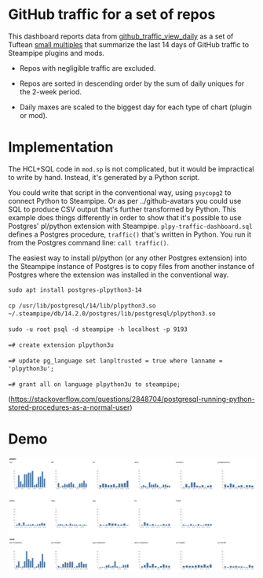 # GitHub traffic for a set of repos

This dashboard reports data from [github_traffic_view_daily](https://hub.steampipe.io/plugins/turbot/github/tables/github_traffic_view_daily) as a set of Tuftean [small multiples](https://www.juiceanalytics.com/writing/better-know-visualization-small-multiples) that summarize the last 14 days of GitHub traffic to Steampipe plugins and mods. 

- Repos with negligible traffic are excluded.

- Repos are sorted in descending order by the sum of daily uniques for the 2-week period.

- Daily maxes are scaled to the biggest day for each type of chart (plugin or mod).

# Implementation

The HCL+SQL code in `mod.sp` is not complicated, but it would be impractical to write by hand. Instead, it's generated by a Python script. 

You could write that script in the conventional way, using `psycopg2` to connect Python to Steampipe. Or as per ../github-avatars you could use SQL to produce CSV output that's further transformed by Python. This example does things differently in order to show that it's possible to use Postgres' pl/python extension with Steampipe. `plpy-traffic-dashboard.sql` defines a Postgres procedure, `traffic()` that's written in Python. You run it from the Postgres command line: `call traffic()`.

The easiest way to install pl/python (or any other Postgres extension) into the Steampipe instance of Postgres is to copy files from another instance of Postgres where the extension was installed in the conventional way. 


```
sudo apt install postgres-plpython3-14

cp /usr/lib/postgresql/14/lib/plpython3.so ~/.steampipe/db/14.2.0/postgres/lib/postgresql/plpython3.so

sudo -u root psql -d steampipe -h localhost -p 9193

=# create extension plpython3u

=# update pg_language set lanpltrusted = true where lanname = 'plpython3u';

=# grant all on language plpython3u to steampipe;
```

(https://stackoverflow.com/questions/2848704/postgresql-running-python-stored-procedures-as-a-normal-user)

# Demo

![](./repo-traffic-small-multiples.png)

